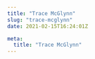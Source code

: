 ```yaml
---
title: "Trace McGlynn"
slug: "trace-mcglynn"
date: 2021-02-15T16:24:01Z

meta:
  title: "Trace McGlynn"
---
```


